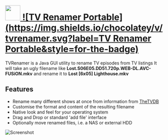 # [<img src="https://cdn.rawgit.com/JourneyOver/chocolatey-packages/0b9b1e2b8be77cc100c19ad2dff40758670d18f2/icons/tvrenamer.png" height="48" width="48" /> ![TV Renamer Portable](https://img.shields.io/chocolatey/v/tvrenamer.svg?label=TV Renamer Portable&style=for-the-badge)](https://chocolatey.org/packages/tvrenamer)

TVRenamer is a Java GUI utility to rename TV episodes from TV listings
It will take an ugly filename like **Lost.S06E05.DD51.720p.WEB-DL.AVC-FUSiON.mkv** and rename it to **Lost [6x05] Lighthouse.mkv**

## Features

- Rename many different shows at once from information from [TheTVDB](http://thetvdb.com/)
- Customise the format and content of the resulting filename
- Native look and feel for your operating system
- Drag and Drop or standard 'add file' interface
- Optionally move renamed files, i.e. a NAS or external HDD

![Screenshot](https://raw.githubusercontent.com/JourneyOver/chocolatey-packages/master/readme_imgs/tvrenamer.png)
